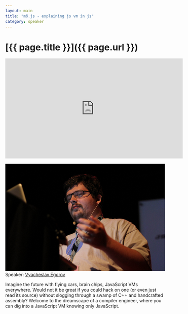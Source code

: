 ```yaml
---
layout: main
title: "mö.js - explaining js vm in js"
category: speaker
---
```


# [{{ page.title }}]({{ page.url }})

<iframe width="560" height="315" src="http://www.youtube.com/embed/y8hVeKMD_oM" frameborder="0" allowfullscreen="true">
</iframe>

<a href="http://blog.mrale.ph"><img src="/images/vyacheslav-egorov.jpeg" class="speaker" alt="Vyacheslav Egorov"></a>
Speaker: <a href="http://blog.mrale.ph">Vyacheslav Egorov</a>

Imagine the future with flying cars, brain chips, JavaScript VMs everywhere. Would not it be great if you could hack on one (or even just read its source) without slogging through a swamp of C++ and handcrafted assembly? Welcome to the dreamscape of a compiler engineer, where you can dig into a JavaScript VM knowing only JavaScript.
